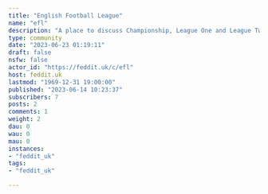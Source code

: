 ```yaml
---
title: "English Football League" 
name: "efl"
description: "A place to discuss Championship, League One and League Two from the English Football League (EFL). "
type: community
date: "2023-06-23 01:19:11"
draft: false
nsfw: false
actor_id: "https://feddit.uk/c/efl"
host: feddit.uk
lastmod: "1969-12-31 19:00:00"
published: "2023-06-14 10:23:37"
subscribers: 7
posts: 2
comments: 1
weight: 2
dau: 0
wau: 0
mau: 0
instances:
- "feddit_uk"
tags: 
- "feddit_uk"

---
```

